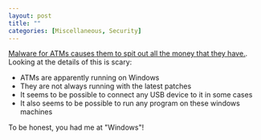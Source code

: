 ```yaml
---
layout: post
title: ""
categories: [Miscellaneous, Security]
---
```

[Malware for ATMs causes them to spit out all the money that they have.](https://www.tagesschau.de/investigativ/br-recherche/geldautomaten-cyberkriminalitaet-101.html). Looking at the details of this is scary:
- ATMs are apparently running on Windows
- They are not always running with the latest patches
- It seems to be possible to connect any USB device to it in some cases
- It also seems to be possible to run any program on these windows machines

To be honest, you had me at "Windows"!